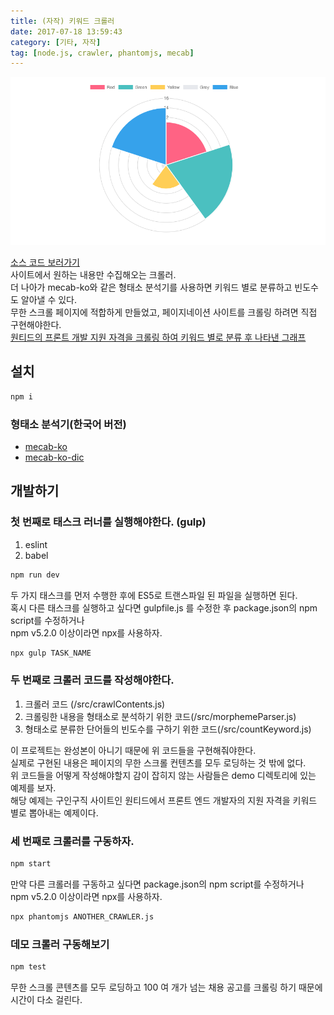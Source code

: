 ```yaml
---
title: (자작) 키워드 크롤러
date: 2017-07-18 13:59:43
category: [기타, 자작]
tag: [node.js, crawler, phantomjs, mecab]
---
```

![차트라던지 표라던지 표현 방법은 유저가 직접 구현해야한다.](keyword-crawler/thumb.png)  

[소스 코드 보러가기](https://github.com/perfectacle/keyword-crawler)  
사이트에서 원하는 내용만 수집해오는 크롤러.  
더 나아가 mecab-ko와 같은 형태소 분석기를 사용하면 키워드 별로 분류하고 빈도수도 알아낼 수 있다.  
무한 스크롤 페이지에 적합하게 만들었고, 페이지네이션 사이트를 크롤링 하려면 직접 구현해야한다.  
[원티드의 프론트 개발 지원 자격을 크롤링 하여 키워드 별로 분류 후 나타낸 그래프](https://perfectacle.github.io/crawl-temp/)  

## 설치
```bash
npm i
```

### 형태소 분석기(한국어 버전)  
* [mecab-ko](https://bitbucket.org/eunjeon/mecab-ko/)  
* [mecab-ko-dic](https://bitbucket.org/eunjeon/mecab-ko-dic)

## 개발하기
### 첫 번째로 태스크 러너를 실행해야한다. (gulp)  
1. eslint  
2. babel  

```bash
npm run dev
```

두 가지 태스크를 먼저 수행한 후에 ES5로 트랜스파일 된 파일을 실행하면 된다.  
혹시 다른 태스크를 실행하고 싶다면 gulpfile.js 를 수정한 후 package.json의 npm script를 수정하거나  
npm v5.2.0 이상이라면 npx를 사용하자.  
```bash
npx gulp TASK_NAME
```

### 두 번째로 크롤러 코드를 작성해야한다.  
1. 크롤러 코드 (/src/crawlContents.js)  
2. 크롤링한 내용을 형태소로 분석하기 위한 코드(/src/morphemeParser.js)  
3. 형태소로 분류한 단어들의 빈도수를 구하기 위한 코드(/src/countKeyword.js)

이 프로젝트는 완성본이 아니기 때문에 위 코드들을 구현해줘야한다.  
실제로 구현된 내용은 페이지의 무한 스크롤 컨텐츠를 모두 로딩하는 것 밖에 없다.  
위 코드들을 어떻게 작성해야할지 감이 잡히지 않는 사람들은 demo 디렉토리에 있는 예제를 보자.  
해당 예제는 구인구직 사이트인 원티드에서 프론트 엔드 개발자의 지원 자격을 키워드 별로 뽑아내는 예제이다.  

### 세 번째로 크롤러를 구동하자.  
```bash
npm start
```

만약 다른 크롤러를 구동하고 싶다면 package.json의 npm script를 수정하거나  
npm v5.2.0 이상이라면 npx를 사용하자.
```bash
npx phantomjs ANOTHER_CRAWLER.js
```

### 데모 크롤러 구동해보기
```bash
npm test
```

무한 스크롤 콘텐츠를 모두 로딩하고 100 여 개가 넘는 채용 공고를 크롤링 하기 때문에 시간이 다소 걸린다.  

